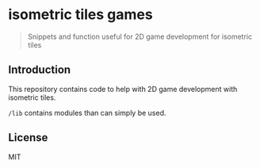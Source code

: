 # isometric tiles games
> Snippets and function useful for 2D game development for isometric tiles

## Introduction

This repository contains code to help with 2D game development with isometric
tiles. 

`/lib` contains modules than can simply be used.

## License

MIT